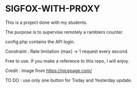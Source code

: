 # SIGFOX-WITH-PROXY

This is a project done with my students.

The purpose is to supervise remotely a ramblers counter.

config.php contains the API login.

Constraint : Rate limitation (max) -> 1 request every second.

Free to use. If you make a reference to this repo, I will enjoy.

Credit : image from https://nicepage.com/

TO DO : use only one button for Today and Yesterday update.

